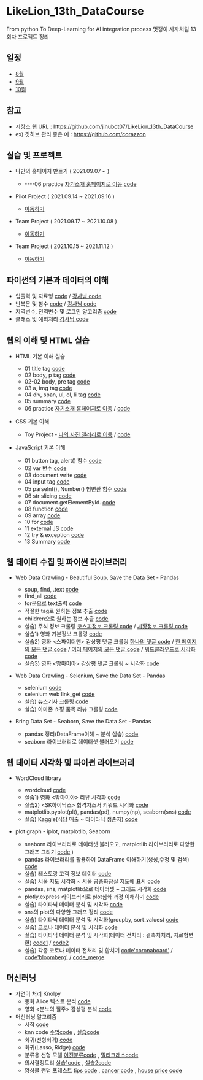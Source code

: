 # LikeLion_13th_DataCourse
From python To Deep-Learning for AI integration process
멋쟁이 사자처럼 13회차 프로젝트 정리

## 일정
* [8월](https://raw.githubusercontent.com/jinubot07/LikeLion_13th_DataCourse/main/08%EC%9B%94%EC%9D%BC%EC%A0%95.png)
* [9월](https://raw.githubusercontent.com/jinubot07/LikeLion_13th_DataCourse/main/09월일정.png)
* [10월](https://raw.githubusercontent.com/jinubot07/LikeLion_13th_DataCourse/main/10월일정.png)

## 참고
* 저장소 웹 URL : https://github.com/jinubot07/LikeLion_13th_DataCourse
* ex) 깃허브 관리 좋은 예 : https://github.com/corazzon


## 실습 및 프로젝트
 * 나만의 홈페이지 만들기 ( 2021.09.07 ~ )
   * ----06 practice [자기소개 홈페이지로 이동](https://jinubot07.github.io/LikeLion_13th_DataCourse/web_html/06_html_main.html) [code](https://github.com/jinubot07/LikeLion_13th_DataCourse/blob/main/web_html/06_html_main.html)

* Pilot Project ( 2021.09.14 ~ 2021.09.16 )
  * [이동하기](https://github.com/jinubot07/LikeLion_13th_DataCourse/tree/main/06_PRJ_pilot_project)
  
* Team Project ( 2021.09.17 ~ 2021.10.08 )
  * [이동하기](https://github.com/jinubot07/LikeLion_13th_DataCourse/tree/main/08_PRJ_team_project)

* Team Project ( 2021.10.15 ~ 2021.11.12 )
  * [이동하기](https://github.com/jinubot07/LikeLion_13th_DataCourse/tree/main/10_Team_PRJ_dacon)

## 파이썬의 기본과 데이터의 이해
  * 입출력 및 자료형 [code](https://github.com/jinubot07/LikeLion_13th_DataCourse/blob/main/01_python/20210827.ipynb) / [강사님 code](https://github.com/jinubot07/LikeLion_13th_DataCourse/blob/main/01_python/20210827%EA%B0%95%EC%82%AC%EB%8B%98%EC%9E%90%EB%A3%8C.ipynb)
  * 반복문 및 함수 [code](https://github.com/jinubot07/LikeLion_13th_DataCourse/blob/main/01_python/20210830.ipynb) / [강사님 code](https://github.com/jinubot07/LikeLion_13th_DataCourse/blob/main/01_python/20210830%EA%B0%95%EC%82%AC%EB%8B%98%EC%9E%90%EB%A3%8C.ipynb)
  * 지역변수, 전역변수 및 로그인 알고리즘 [code](https://github.com/jinubot07/LikeLion_13th_DataCourse/blob/main/01_python/20210831(%EB%A1%9C%EA%B7%B8%EC%9D%B8%2C%20%ED%8C%8C%EC%9D%BC).ipynb)
  * 클래스 및 예외처리 [강사님 code](https://github.com/jinubot07/LikeLion_13th_DataCourse/blob/main/01_python/class20210901%EA%B0%95%EC%82%AC%EB%8B%98%EC%9E%90%EB%A3%8C.ipynb)


## 웹의 이해 및 HTML 실습
* HTML 기본 이해 실습 
  * 01 title tag [code](https://github.com/jinubot07/LikeLion_13th_DataCourse/blob/main/02_web_html/01_html_title.html)
  * 02 body, p tag [code](https://github.com/jinubot07/LikeLion_13th_DataCourse/blob/main/02_web_html/02_html_body.html)
  * 02-02 body, pre tag [code](https://github.com/jinubot07/LikeLion_13th_DataCourse/blob/main/02_web_html/02_html_body_pre.html)
  * 03 a, img tag [code](https://github.com/jinubot07/LikeLion_13th_DataCourse/blob/main/02_web_html/03_html_link_img.html)
  * 04 div, span, ul, ol, li tag [code](https://github.com/jinubot07/LikeLion_13th_DataCourse/blob/main/02_web_html/04_html_div_span.html)
  * 05 summary [code](https://github.com/jinubot07/LikeLion_13th_DataCourse/blob/main/02_web_html/05_html_summary.html)
  * 06 practice [자기소개 홈페이지로 이동](https://jinubot07.github.io/LikeLion_13th_DataCourse/02_web_html/06_html_main.html) / [code](https://github.com/jinubot07/LikeLion_13th_DataCourse/blob/main/02_web_html/06_html_main.html)

* CSS 기본 이해
  * Toy Project - [나의 사진 갤러리로 이동](https://jinubot07.github.io/LikeLion_13th_DataCourse/03_web_css/14_my_gallery.html) / [code](https://github.com/jinubot07/LikeLion_13th_DataCourse/blob/main/03_web_css/14_my_gallery.html)

* JavaScript 기본 이해
  * 01 button tag, alert() 함수 [code](https://github.com/jinubot07/LikeLion_13th_DataCourse/blob/main/04_web_javascript/02_js_first.html)
  * 02 var 변수 [code](https://github.com/jinubot07/LikeLion_13th_DataCourse/blob/main/04_web_javascript/03_js_var.html)
  * 03 document.write [code](https://github.com/jinubot07/LikeLion_13th_DataCourse/blob/main/04_web_javascript/04_js_var.html)
  * 04 input tag [code](https://github.com/jinubot07/LikeLion_13th_DataCourse/blob/main/04_web_javascript/05_js_var_practice.html)
  * 05 parseInt(), Number() 형변환 함수 [code](https://github.com/jinubot07/LikeLion_13th_DataCourse/blob/main/04_web_javascript/07_js_number.html)
  * 06 str slicing [code](https://github.com/jinubot07/LikeLion_13th_DataCourse/blob/main/04_web_javascript/08_js_str.html)
  * 07 document.getElementById. [code](https://github.com/jinubot07/LikeLion_13th_DataCourse/blob/main/04_web_javascript/08_js_str_practice.html)
  * 08 function [code](https://github.com/jinubot07/LikeLion_13th_DataCourse/blob/main/04_web_javascript/08_js_str_practice2.html)
  * 09 array [code](https://github.com/jinubot07/LikeLion_13th_DataCourse/blob/main/04_web_javascript/09_js_array.html)
  * 10 for [code](https://github.com/jinubot07/LikeLion_13th_DataCourse/blob/main/04_web_javascript/10_js_for.html)
  * 11 external JS [code](https://github.com/jinubot07/LikeLion_13th_DataCourse/blob/main/04_web_javascript/11_js_ex.html)
  * 12 try & exception [code](https://github.com/jinubot07/LikeLion_13th_DataCourse/blob/main/04_web_javascript/12_js_try_except.html)
  * 13 Summary [code](https://github.com/jinubot07/LikeLion_13th_DataCourse/blob/main/04_web_javascript/SUMMARY.html)

 
## 웹 데이터 수집 및 파이썬 라이브러리
* Web Data Crawling - Beautiful Soup, Save the Data Set - Pandas
  * soup, find, .text [code](https://github.com/jinubot07/LikeLion_13th_DataCourse/blob/main/05_web_data/01_chrome_test.py)
  * find_all [code](https://github.com/jinubot07/LikeLion_13th_DataCourse/blob/main/05_web_data/02_ex.py)
  * for문으로 text출력 [code](https://github.com/jinubot07/LikeLion_13th_DataCourse/blob/main/05_web_data/03_bs4.py)
  * 적절한 tag로 원하는 정보 추출 [code](https://github.com/jinubot07/LikeLion_13th_DataCourse/blob/main/05_web_data/04_bs01_basic_find.py)
  * children으로 원하는 정보 추출 [code](https://github.com/jinubot07/LikeLion_13th_DataCourse/blob/main/05_web_data/04_bs02_array_children.py)
  * 실습) 주식 정보 크롤링 [코스피정보 크롤링 code](https://github.com/jinubot07/LikeLion_13th_DataCourse/blob/main/05_web_data/05_stock_get.py) / [시황정보 크롤링 code](https://github.com/jinubot07/LikeLion_13th_DataCourse/blob/main/05_web_data/06_kosdaq_get.py)
  * 실습1) 영화 기본정보 크롤링 [code](https://github.com/jinubot07/LikeLion_13th_DataCourse/blob/main/05_web_data/08_movie_01.py)
  * 실습2) 영화 <스파이더맨> 감상평 댓글 크롤링 [하나의 댓글 code](https://github.com/jinubot07/LikeLion_13th_DataCourse/blob/main/05_web_data/09_movie_review.py) / [한 페이지의 모든 댓글 code](https://github.com/jinubot07/LikeLion_13th_DataCourse/blob/main/05_web_data/10_movie_page.py) / [여러 페이지의 모든 댓글 code](https://github.com/jinubot07/LikeLion_13th_DataCourse/blob/main/05_web_data/11_movie_multi_pages.py) / [워드클라우드로 시각화 code](https://github.com/jinubot07/LikeLion_13th_DataCourse/blob/main/05_web_data/12_text_vis.py)
  * 실습3) 영화 <맘마미아> 감상평 댓글 크롤링 ~ 시각화 [code](https://github.com/jinubot07/LikeLion_13th_DataCourse/blob/main/05_web_data/13_mammamia_review.py)
  
* Web Data Crawling - Selenium, Save the Data Set - Pandas
  * selenium [code](https://github.com/jinubot07/LikeLion_13th_DataCourse/blob/main/05_web_data/14_selenium.py)
  * selenium web link_get [code](https://github.com/jinubot07/LikeLion_13th_DataCourse/blob/main/05_web_data/16_20210910.py)
  * 실습) 뉴스기사 크롤링 [code](https://github.com/jinubot07/LikeLion_13th_DataCourse/blob/main/05_web_data/17_search_engine.py)
  * 실습) 아마존 쇼핑 품목 리뷰 크롤링 [code](https://github.com/jinubot07/LikeLion_13th_DataCourse/blob/main/05_web_data/19_amazon.py)

* Bring Data Set - Seaborn, Save the Data Set - Pandas
  * pandas 정리(DataFrame이해 ~ 분석 실습) [code](https://github.com/jinubot07/LikeLion_13th_DataCourse/blob/main/07_data_visualization/20210916_pd_sns%5BMAC%5D.ipynb)
  * seaborn 라이브러리로 데이터셋 불러오기 [code](https://github.com/jinubot07/LikeLion_13th_DataCourse/blob/main/07_data_visualization/20210915_class1%5BMAC%5D.ipynb)

## 웹 데이터 시각화 및 파이썬 라이브러리
* WordCloud library
  * wordcloud [code](https://github.com/jinubot07/LikeLion_13th_DataCourse/blob/main/05_web_data/12_text_vis.py)
  * 실습1) 영화 <맘마미아> 리뷰 시각화 [code](https://github.com/jinubot07/LikeLion_13th_DataCourse/blob/main/05_web_data/13_mammamia_review.py)
  * 실습2) <SK하이닉스> 합격자소서 키워드 시각화 [code](https://github.com/jinubot07/LikeLion_13th_DataCourse/blob/main/05_web_data/20_pilot_project.py)
  * matplotlib.pyplot(plt), pandas(pd), numpy(np), seaborn(sns) [code](https://github.com/jinubot07/LikeLion_13th_DataCourse/blob/main/05_web_data/12_text_vis.py)
  * 실습) Kaggle(식당 매출 ~ 타이타닉 생존자) [code](https://github.com/jinubot07/LikeLion_13th_DataCourse/blob/main/07_data_visualization/kaggle-plot.ipynb)

* plot graph - iplot, matplotlib, Seaborn
  * seaborn 라이브러리로 데이터셋 불러오고, matplotlib 라이브러리로 다양한 그래프 그리기 [code](https://github.com/jinubot07/LikeLion_13th_DataCourse/blob/main/07_data_visualization/20210915_class1%5BMAC%5D.ipynb)
)
  * pandas 라이브러리를 활용하여 DataFrame 이해하기(생성,수정 및 검색) [code](https://github.com/jinubot07/LikeLion_13th_DataCourse/blob/main/07_data_visualization/20210916_pd_sns%5BMAC%5D.ipynb)
  * 실습) 레스토랑 고객 정보 데이터 [code](https://github.com/jinubot07/LikeLion_13th_DataCourse/blob/main/07_data_visualization/best_restaurant.html)
  * 실습) 서울 지도 시각화 ~ 서울 공중화장실 지도에 표시 [code](https://github.com/jinubot07/LikeLion_13th_DataCourse/blob/main/07_data_visualization/20210923_%EC%A7%80%EB%8F%84%EC%8B%9C%EA%B0%81%ED%99%94.ipynb)
  * pandas, sns, matplotlib으로 데이터셋 ~ 그래프 시각화 [code](https://jinubot07.github.io/LikeLion_13th_DataCourse/07_data_visualization/html%20code/20210924(1)_iplot%5BMAC%5D.html)
  * plotly.express 라이브러리로 plot심화 과정 이해하기 [code](https://jinubot07.github.io/LikeLion_13th_DataCourse/07_data_visualization/html%20code/20210924(2)_plot_express%5BMAC%5D.html)
  * 실습) 타이타닉 데이터 분석 및 시각화 [code](https://jinubot07.github.io/LikeLion_13th_DataCourse/07_data_visualization/html%20code/20210924(3)_titanic_visualization%5BMAC%5D.html)
  * sns의 plot의 다양한 그래프 정리 [code](https://jinubot07.github.io/LikeLion_13th_DataCourse/07_data_visualization/html%20code/20210927(1)_plot_review%5BMAC%5D.html)
  * 실습) 타이타닉 데이터 분석 및 시각화(groupby, sort_values) [code](https://jinubot07.github.io/LikeLion_13th_DataCourse/07_data_visualization/html%20code/20210927(2)_titanic_data%5BMAC%5D.html)
  * 실습) 코로나 데이터 분석 및 시각화 [code](https://jinubot07.github.io/LikeLion_13th_DataCourse/07_data_visualization/html%20code/)
  * 실습) 타이타닉 데이터 분석 및 시각화(데이터 전처리 : 결측치처리, 자료형변환) [code1](https://jinubot07.github.io/LikeLion_13th_DataCourse/07_data_visualization/html%20code/20210928(1)_kaggle_titanic%5BMAC%5D.html) / [code2](https://jinubot07.github.io/LikeLion_13th_DataCourse/07_data_visualization/html%20code/20210928(2)_kaggle_titanic2%5BMAC%5D.html)
  * 실습) 각종 코로나 데이터 전처리 및 합치기 [code'coronaboard'](https://jinubot07.github.io/LikeLion_13th_DataCourse/07_data_visualization/html%20code/20210929(1)_corona_coronaboard%5BMAC%5D.html) / [code'bloomberg'](https://jinubot07.github.io/LikeLion_13th_DataCourse/07_data_visualization/html%20code/20210929(2)_corona_bloomberg%5BMAC%5D.html) / [code_merge](https://jinubot07.github.io/LikeLion_13th_DataCourse/07_data_visualization/html%20code/20210929(3)_corona_data_merge%5BMAC%5D.html)


## 머신러닝
* 자연어 처리 Knolpy
   * 동화 Alice 텍스트 분석 [code](https://jinubot07.github.io/LikeLion_13th_DataCourse/09_data_analysis/html%20code/20210930(1)_alice.html)
   * 영화 <분노의 질주> 감상평 분석 [code](https://jinubot07.github.io/LikeLion_13th_DataCourse/09_data_analysis/html%20code/20210930(2)_movie_review.html)
*  머신러닝 알고리즘
   * 시작 [code](https://jinubot07.github.io/LikeLion_13th_DataCourse/09_data_analysis/html%20code/ch01_ML_start.html)  
   * knn code [수업code](https://jinubot07.github.io/LikeLion_13th_DataCourse/09_data_analysis/html%20code/ch02_knn.html) , [실습code](https://jinubot07.github.io/LikeLion_13th_DataCourse/09_data_analysis/html%20code/ch02_knn_pratice.html)
   * 회귀(선형회귀) [code](https://jinubot07.github.io/LikeLion_13th_DataCourse/09_data_analysis/html%20code/ch03_linear.html)
   * 회귀(Lasso, Ridge) [code](https://jinubot07.github.io/LikeLion_13th_DataCourse/09_data_analysis/html%20code/ch03_linear_ridge_lasso.html)
   * 분류용 선형 모델 [이진분류code](https://jinubot07.github.io/LikeLion_13th_DataCourse/09_data_analysis/html%20code/ch04_binary_classification.html) , [멀티크래스code](https://jinubot07.github.io/LikeLion_13th_DataCourse/09_data_analysis/html%20code/ch04_multiclass_classification.html)
   * 의사결정트리 [실습1code](https://jinubot07.github.io/LikeLion_13th_DataCourse/09_data_analysis/html%20code/ch05_decisionTree(1).html) , [실습2code](https://jinubot07.github.io/LikeLion_13th_DataCourse/09_data_analysis/html%20code/ch05_decisionTree(2).html)
   * 앙상블 랜덤 포레스트 [tips code](https://jinubot07.github.io/LikeLion_13th_DataCourse/09_data_analysis/html%20code/ch06_RandomForest(1).html) , [cancer code](https://jinubot07.github.io/LikeLion_13th_DataCourse/09_data_analysis/html%20code/ch06_Randomforest(2).html) , [house price code](https://jinubot07.github.io/LikeLion_13th_DataCourse/09_data_analysis/html%20code/ch06_Randomforest(3).html)

